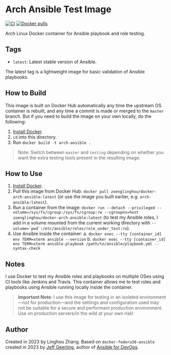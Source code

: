 # Arch Ansible Test Image

[![CI](https://github.com/zoenglinghou/docker-arch-ansible/workflows/Build/badge.svg?branch=master&event=push)](https://github.com/zoenglinghou/docker-arch-ansible/actions?query=workflow%3ABuild) [![Docker pulls](https://img.shields.io/docker/pulls/zoenglinghou/docker-arch-ansible)](https://hub.docker.com/r/zoenglinghou/docker-arch-ansible/)

Arch Linux Docker container for Ansible playbook and role testing.

## Tags

  - `latest`: Latest stable version of Ansible.

The latest tag is a lightweight image for basic validation of Ansible playbooks.

## How to Build

This image is built on Docker Hub automatically any time the upstream OS container is rebuilt, and any time a commit is made or merged to the `master` branch. But if you need to build the image on your own locally, do the following:

  1. [Install Docker](https://docs.docker.com/engine/installation/).
  2. `cd` into this directory.
  3. Run `docker build -t arch-ansible .`

> Note: Switch between `master` and `testing` depending on whether you want the extra testing tools present in the resulting image.

## How to Use

  1. [Install Docker](https://docs.docker.com/engine/installation/).
  2. Pull this image from Docker Hub: `docker pull zoenglinghou/docker-arch-ansible:latest` (or use the image you built earlier, e.g. `arch-ansible:latest`).
  3. Run a container from the image: `docker run --detach --privileged --volume=/sys/fs/cgroup:/sys/fs/cgroup:rw --cgroupns=host zoenglinghou/docker-arch-ansible:latest` (to test my Ansible roles, I add in a volume mounted from the current working directory with ``--volume=`pwd`:/etc/ansible/roles/role_under_test:ro``).
  4. Use Ansible inside the container:
    a. `docker exec --tty [container_id] env TERM=xterm ansible --version`
    b. `docker exec --tty [container_id] env TERM=xterm ansible-playbook /path/to/ansible/playbook.yml --syntax-check`

## Notes

I use Docker to test my Ansible roles and playbooks on multiple OSes using CI tools like Jenkins and Travis. This container allows me to test roles and playbooks using Ansible running locally inside the container.

> **Important Note**: I use this image for testing in an isolated environment—not for production—and the settings and configuration used may not be suitable for a secure and performant production environment. Use on production servers/in the wild at your own risk!

## Author

Created in 2023 by Linghou Zhang.
Based on `docker-fedora38-ansible` created in 2023 by [Jeff Geerling](https://www.jeffgeerling.com/), author of [Ansible for DevOps](https://www.ansiblefordevops.com/).
